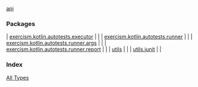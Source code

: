 [api](./index.md)

### Packages

| [exercism.kotlin.autotests.executor](exercism.kotlin.autotests.executor/index.md) |  |
| [exercism.kotlin.autotests.runner](exercism.kotlin.autotests.runner/index.md) |  |
| [exercism.kotlin.autotests.runner.args](exercism.kotlin.autotests.runner.args/index.md) |  |
| [exercism.kotlin.autotests.runner.report](exercism.kotlin.autotests.runner.report/index.md) |  |
| [utils](utils/index.md) |  |
| [utils.junit](utils.junit/index.md) |  |

### Index

[All Types](alltypes/index.md)